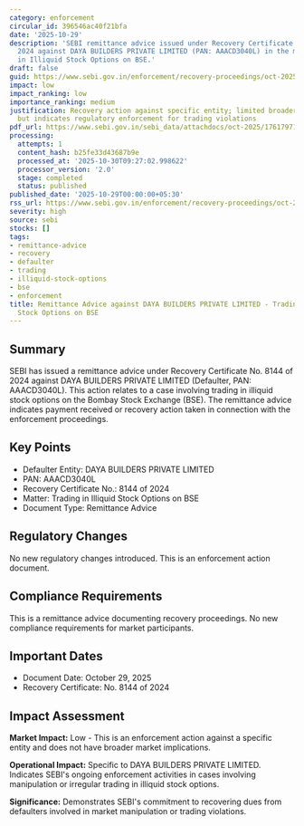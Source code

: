 ```yaml
---
category: enforcement
circular_id: 396546ac40f21bfa
date: '2025-10-29'
description: 'SEBI remittance advice issued under Recovery Certificate No. 8144 of
  2024 against DAYA BUILDERS PRIVATE LIMITED (PAN: AAACD3040L) in the matter of Trading
  in Illiquid Stock Options on BSE.'
draft: false
guid: https://www.sebi.gov.in/enforcement/recovery-proceedings/oct-2025/remittance-advice-against-daya-builders-private-limited-defaulter-pan-aaacd3040l-in-the-matter-of-trading-in-illiquid-stock-options-on-bse-daya-builders-private-limited-under-recovery-certific-_97528.html
impact: low
impact_ranking: low
importance_ranking: medium
justification: Recovery action against specific entity; limited broader market impact
  but indicates regulatory enforcement for trading violations
pdf_url: https://www.sebi.gov.in/sebi_data/attachdocs/oct-2025/1761797104432.pdf
processing:
  attempts: 1
  content_hash: b25fe33d43687b9e
  processed_at: '2025-10-30T09:27:02.998622'
  processor_version: '2.0'
  stage: completed
  status: published
published_date: '2025-10-29T00:00:00+05:30'
rss_url: https://www.sebi.gov.in/enforcement/recovery-proceedings/oct-2025/remittance-advice-against-daya-builders-private-limited-defaulter-pan-aaacd3040l-in-the-matter-of-trading-in-illiquid-stock-options-on-bse-daya-builders-private-limited-under-recovery-certific-_97528.html
severity: high
source: sebi
stocks: []
tags:
- remittance-advice
- recovery
- defaulter
- trading
- illiquid-stock-options
- bse
- enforcement
title: Remittance Advice against DAYA BUILDERS PRIVATE LIMITED - Trading in Illiquid
  Stock Options on BSE
---
```


## Summary

SEBI has issued a remittance advice under Recovery Certificate No. 8144 of 2024 against DAYA BUILDERS PRIVATE LIMITED (Defaulter, PAN: AAACD3040L). This action relates to a case involving trading in illiquid stock options on the Bombay Stock Exchange (BSE). The remittance advice indicates payment received or recovery action taken in connection with the enforcement proceedings.

## Key Points

- Defaulter Entity: DAYA BUILDERS PRIVATE LIMITED
- PAN: AAACD3040L
- Recovery Certificate No.: 8144 of 2024
- Matter: Trading in Illiquid Stock Options on BSE
- Document Type: Remittance Advice

## Regulatory Changes

No new regulatory changes introduced. This is an enforcement action document.

## Compliance Requirements

This is a remittance advice documenting recovery proceedings. No new compliance requirements for market participants.

## Important Dates

- Document Date: October 29, 2025
- Recovery Certificate: No. 8144 of 2024

## Impact Assessment

**Market Impact:** Low - This is an enforcement action against a specific entity and does not have broader market implications.

**Operational Impact:** Specific to DAYA BUILDERS PRIVATE LIMITED. Indicates SEBI's ongoing enforcement activities in cases involving manipulation or irregular trading in illiquid stock options.

**Significance:** Demonstrates SEBI's commitment to recovering dues from defaulters involved in market manipulation or trading violations.